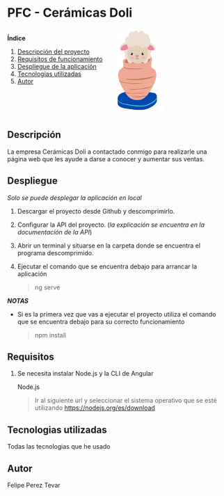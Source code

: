 # PFC - Cerámicas Doli

<div style="display: flex;">
  <div style="flex: 1;">

**Índice** 
1. [Descripción del proyecto](#descripción) 
2. [Requisitos de funcionamiento](#requisitos) 
3. [Despliegue de la aplicación](#despliegue) 
4. [Tecnologias utilizadas](#tecnologias-utilizadas) 
5. [Autor](#autor)

  </div>
  <div style="flex: 1;">
    <img src="./src/assets/imagenes/doli-logo.png" alt="Doli Icono" style="width: 100px; height: 200px;">
  </div>
</div>

## Descripción

La empresa Cerámicas Doli a contactado conmigo para realizarle 
una página web que les ayude a darse a conocer y aumentar sus ventas.


## Despliegue

 *Solo se puede desplegar la aplicación en local*

  1. Descargar el proyecto desde Github y descomprimirlo.
  2. Configurar la API del proyecto. (*la explicación se encuentra en la documentación de la API*)
  3. Abrir un terminal y situarse en la carpeta donde se encuentra el programa descomprimido.
     
  4. Ejecutar el comando que se encuentra debajo para arrancar la aplicación
      > ng serve

  ***NOTAS***
* Si es la primera vez que vas a ejecutar el proyecto utiliza el comando que se encuentra debajo para su correcto funcionamiento
  > npm install

## Requisitos

1. Se necesita instalar Node.js y la CLI de Angular

    Node.js

    > Ir al siguiente url y seleccionar el sistema operativo que se esté utilizando https://nodejs.org/es/download

## Tecnologias utilizadas 

Todas las tecnologias que he usado

## Autor 

Felipe Perez Tevar
